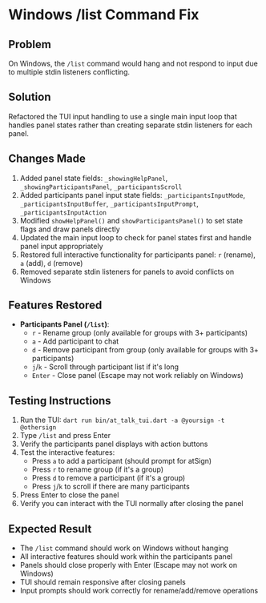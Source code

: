 # Windows /list Command Fix

## Problem
On Windows, the `/list` command would hang and not respond to input due to multiple stdin listeners conflicting.

## Solution
Refactored the TUI input handling to use a single main input loop that handles panel states rather than creating separate stdin listeners for each panel.

## Changes Made
1. Added panel state fields: `_showingHelpPanel`, `_showingParticipantsPanel`, `_participantsScroll`
2. Added participants panel input state fields: `_participantsInputMode`, `_participantsInputBuffer`, `_participantsInputPrompt`, `_participantsInputAction`
3. Modified `showHelpPanel()` and `showParticipantsPanel()` to set state flags and draw panels directly
4. Updated the main input loop to check for panel states first and handle panel input appropriately
5. Restored full interactive functionality for participants panel: `r` (rename), `a` (add), `d` (remove)
6. Removed separate stdin listeners for panels to avoid conflicts on Windows

## Features Restored
- **Participants Panel (`/list`)**:
  - `r` - Rename group (only available for groups with 3+ participants)
  - `a` - Add participant to chat
  - `d` - Remove participant from group (only available for groups with 3+ participants)
  - `j`/`k` - Scroll through participant list if it's long
  - `Enter` - Close panel (Escape may not work reliably on Windows)

## Testing Instructions
1. Run the TUI: `dart run bin/at_talk_tui.dart -a @yoursign -t @othersign`
2. Type `/list` and press Enter
3. Verify the participants panel displays with action buttons
4. Test the interactive features:
   - Press `a` to add a participant (should prompt for atSign)
   - Press `r` to rename group (if it's a group)
   - Press `d` to remove a participant (if it's a group)
   - Press `j`/`k` to scroll if there are many participants
5. Press Enter to close the panel
6. Verify you can interact with the TUI normally after closing the panel

## Expected Result
- The `/list` command should work on Windows without hanging
- All interactive features should work within the participants panel
- Panels should close properly with Enter (Escape may not work on Windows)
- TUI should remain responsive after closing panels
- Input prompts should work correctly for rename/add/remove operations

